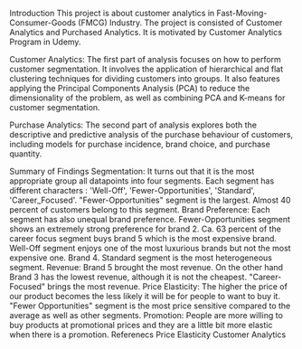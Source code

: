 
Introduction
This project is about customer analytics in Fast-Moving-Consumer-Goods (FMCG) Industry. The project is consisted of Customer Analytics and Purchased Analytics. It is motivated by Customer Analytics Program in Udemy.

Customer Analytics: The first part of analysis focuses on how to perform customer segmentation. It involves the application of hierarchical and flat clustering techniques for dividing customers into groups. It also features applying the Principal Components Analysis (PCA) to reduce the dimensionality of the problem, as well as combining PCA and K-means for customer segmentation.

Purchase Analytics: The second part of analysis explores both the descriptive and predictive analysis of the purchase behaviour of customers, including models for purchase incidence, brand choice, and purchase quantity.

Summary of Findings
Segmentation: It turns out that it is the most appropriate group all datapoints into four segments. Each segment has different characters : 'Well-Off', 'Fewer-Opportunities', 'Standard', 'Career_Focused'. "Fewer-Opportunities" segment is the largest. Almost 40 percent of customers belong to this segment.
Brand Preference: Each segment has also unequal brand preference. Fewer-Opportunities segment shows an extremely strong preference for brand 2. Ca. 63 percent of the career focus segment buys brand 5 which is the most expensive brand. Well-Off segment enjoys one of the most luxurious brands but not the most expensive one. Brand 4. Standard segment is the most heterogeneous segment.
Revenue: Brand 5 brought the most revenue. On the other hand Brand 3 has the lowest revenue, although it is not the cheapest. "Career-Focused" brings the most revenue.
Price Elasticity: The higher the price of our product becomes the less likely it will be for people to want to buy it. "Fewer Opportunities" segment is the most price sensitive compared to the average as well as other segments.
Promotion: People are more willing to buy products at promotional prices and they are a little bit more elastic when there is a promotion.
Referenecs
Price Elasticity Customer Analytics
